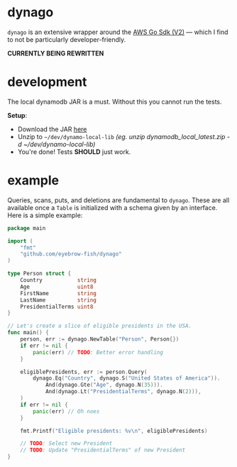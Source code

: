 # dynago

`dynago` is an extensive wrapper around the [AWS Go Sdk (V2)](https://github.com/aws/aws-sdk-go-v2) — which I find to
not be particularly developer-friendly.

**CURRENTLY BEING REWRITTEN**

# development

The local dynamodb JAR is a must. Without this you cannot run the tests.

**Setup**:

- Download the
  JAR [here](https://docs.aws.amazon.com/amazondynamodb/latest/developerguide/DynamoDBLocal.DownloadingAndRunning.html)
- Unzip to `~/dev/dynamo-local-lib` *(eg. unzip dynamodb_local_latest.zip -d ~/dev/dynamo-local-lib)*
- You're done! Tests **SHOULD** just work.

# example

Queries, scans, puts, and deletions are fundamental to `dynago`. These are all available once a `Table` is initialized
with a schema given by an interface. Here is a simple example:

```go
package main

import (
	"fmt"
	"github.com/eyebrow-fish/dynago"
)

type Person struct {
	Country           string
	Age               uint8
	FirstName         string
	LastName          string
	PresidentialTerms uint8
}

// Let's create a slice of eligible presidents in the USA.
func main() {
	person, err := dynago.NewTable("Person", Person{})
	if err != nil {
		panic(err) // TODO: Better error handling
	}

	eligiblePresidents, err := person.Query(
		dynago.Eq("Country", dynago.S("United States of America")).
			And(dynago.Gte("Age", dynago.N(35))).
			And(dynago.Lt("PresidentialTerms", dynago.N(2))),
	)
	if err != nil {
		panic(err) // Oh noes
	}

	fmt.Printf("Eligible presidents: %v\n", eligiblePresidents)

	// TODO: Select new President
	// TODO: Update "PresidentialTerms" of new President
}
```
